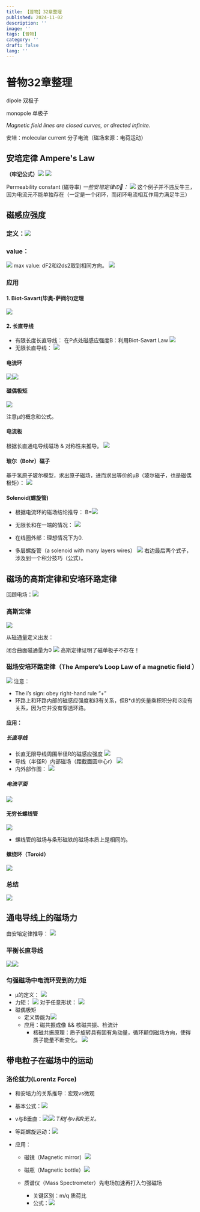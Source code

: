 ```yaml
---
title: 【普物】32章整理
published: 2024-11-02
description: ''
image: ''
tags: [普物]
category: ''
draft: false 
lang: ''
---
```

# 普物32章整理
dipole 双极子

monopole 单极子

*Magnetic field lines are closed curves, or directed infinite.*

安培：molecular current 分子电流（磁场来源：电荷运动）

## 安培定律 Ampere's Law
**（牢记公式）**![](media/17294768970224/17294786765198.png)
![](media/17294768970224/17294787183477.png)

Permeability constant (磁导率)
*一些安培定律の🌰：*
![](media/17294768970224/17294797223806.png)
这个例子并不违反牛三，因为电流元不能单独存在（一定是一个闭环，而闭环电流相互作用力满足牛三）

## 磁感应强度
### 定义：![](media/17294768970224/17294802625327.png)
### value：
![](media/17294768970224/17294804783516.png)
max value: dF2和i2ds2取到相同方向。
![](media/17294768970224/17294805250653.png)
### 应用
#### 1. Biot-Savart(毕奥-萨阀尔)定理
![](media/17294768970224/17294808422002.png)

#### 2. 长直导线
* 有限长度长直导线：
    在P点处磁感应强度B：利用Biot-Savart Law
![](media/17294768970224/17294813243046.png)
* 无限长直导线：
![](media/17294768970224/17294858201041.png)

#### 电流环
![](media/17294768970224/17296420984964.png)![](media/17294768970224/17296423432657.png)

#### 磁偶极矩
![](media/17294768970224/17296425235236.png)

注意μ的概念和公式。

#### 电流板
根据长直通电导线磁场 & 对称性来推导。
![](media/17294768970224/17304514430516.png)

#### 玻尔（Bohr）磁子
基于氢原子玻尔模型，求出原子磁场，进而求出等价的μB（玻尔磁子，也是磁偶极矩）：
![](media/17294768970224/17304517079765.png)

#### Solenoid(螺旋管)
* 根据电流环的磁场结论推导：
B=![](media/17294768970224/17304522210869.png)
* 无限长和在一端的情况：
![](media/17294768970224/17296597660922.png)

* 在线圈外部：理想情况下为0.
* 多层螺旋管（a solenoid with many layers wires）
![](media/17294768970224/17304525754514.png)
右边最后两个式子，涉及到一个积分技巧（公式）。

## 磁场的高斯定律和安培环路定律
回顾电场：![](media/17294768970224/17304529079182.png)


### 高斯定律
![](media/17294768970224/17294772674930.png)

从磁通量定义出发：

闭合曲面磁通量为0
![](media/17294768970224/17304534204318.png)
高斯定律证明了磁单极子不存在！

### 磁场安培环路定律（The Ampere’s Loop Law of a magnetic field ）
![](media/17294768970224/17304551574059.png)
注意：
* The i’s sign: obey right-hand rule   “+”
* 环路上和环路内部的磁感应强度和i3有关系，但B*dl的矢量乘积积分和i3没有关系，因为它并没有穿透环路。

#### 应用：
##### 长直导线
* 长直无限导线周围半径R的磁感应强度
![](media/17294768970224/17304601292265.png)
* 导线（半径R）内部磁场（距截面圆中心r）
![](media/17294768970224/17304604473021.png)
* 内外部作图：
![](media/17294768970224/17304608961456.png)

##### 电流平面
![](media/17294768970224/17304611829626.png)

#### 无穷长螺线管
![](media/17294768970224/17304621966440.png)
* 螺线管的磁场与条形磁铁的磁场本质上是相同的。

#### 螺绕环（Toroid）
![](media/17294768970224/17304625726598.jpg)

### 总结
![](media/17294768970224/17304626115722.png)

## 通电导线上的磁场力
由安培定律推导：
![](media/17294768970224/17304627845457.png)
### 平衡长直导线
![](media/17294768970224/17304631126925.png)![](media/17294768970224/17304631205383.png)
### 匀强磁场中电流环受到的力矩
* μ的定义：
![](media/17294768970224/17304639339937.png)
* 力矩：
![](media/17294768970224/17304639597751.png)
对于任意形状：
![](media/17294768970224/17304639735195.png)
* 磁偶极矩
    * 定义势能为![](media/17294768970224/17304644637082.png)
    * 应用：磁共振成像 && 核磁共振、检流计
        * 核磁共振原理：质子旋转具有固有角动量，循环颠倒磁场方向，使得质子能量不断变化。
    ![](media/17294768970224/17304740780148.png)

## 带电粒子在磁场中的运动
### 洛伦兹力(Lorentz Force)
* 和安培力的关系推导：宏观vs微观
* 基本公式：![](media/17294768970224/17304650935572.jpg)
* v与B垂直：![](media/17294768970224/17304651042671.png)![](media/17294768970224/17304651208482.png)
*T和f与v和R无关。*
* 等距螺旋运动：![](media/17294768970224/17304651919211.png)

* 应用：
    * 磁镜（Magnetic mirror）![](media/17294768970224/17305126040793.png)

    * 磁瓶（Magnetic bottle）![](media/17294768970224/17305126153148.png)

    * 质谱仪（Mass Spectrometer）先电场加速再打入匀强磁场
        * 关键区别：m/q 质荷比
        * 公式：![](media/17294768970224/17305131379762.png)
